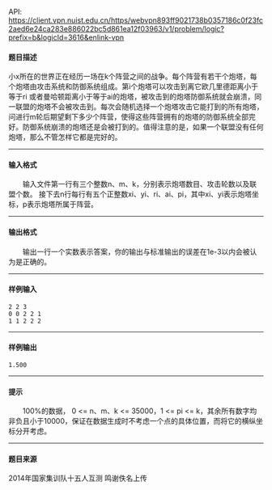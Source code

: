 API: https://client.vpn.nuist.edu.cn/https/webvpn893ff9021738b0357186c0f23fc2aed6e24ca283e886022bc5d861ea12f03963/v1/problem/logic?prefix=b&logicId=3616&enlink-vpn

#### 题目描述

小x所在的世界正在经历一场在k个阵营之间的战争。每个阵营有若干个炮塔，每个炮塔由攻击系统和防御系统组成。第i个炮塔可以攻击到离它欧几里德距离小于等于ri 或者曼哈顿距离小于等于ai的炮塔，被攻击到的炮塔防御系统就会崩溃，同一联盟的炮塔不会被攻击到。每次会随机选择一个炮塔攻击它能打到的所有炮塔，问进行m轮后期望剩下多少个阵营，使得这些阵营拥有的炮塔的防御系统全部完好。防御系统崩溃的炮塔还是会被打到的。值得注意的是，如果一个联盟没有任何炮塔，那么不管怎样它都是完好的。

---

#### 输入格式

　　输入文件第一行有三个整数n、m、k，分别表示炮塔数目、攻击轮数以及联盟个数。 接下去n行每行有五个正整数xi、yi、ri、ai、pi，其中xi、yi表示炮塔坐标，p表示炮塔所属于阵营。

---

#### 输出格式

　　输出一行一个实数表示答案，你的输出与标准输出的误差在1e-3以内会被认为是正确的。

---

#### 样例输入
```
2 2 3
0 0 2 2 1
1 1 2 2 2

```

---

#### 样例输出
```
1.500

```

---

#### 提示

　　100%的数据， 0 <= n、m、k <= 35000，1 <= pi <= k，其余所有数字均非负且小于10000，保证在数据生成时不考虑一个点的具体位置，而将它的横纵坐标分开考虑。

---

#### 题目来源

2014年国家集训队十五人互测 鸣谢佚名上传